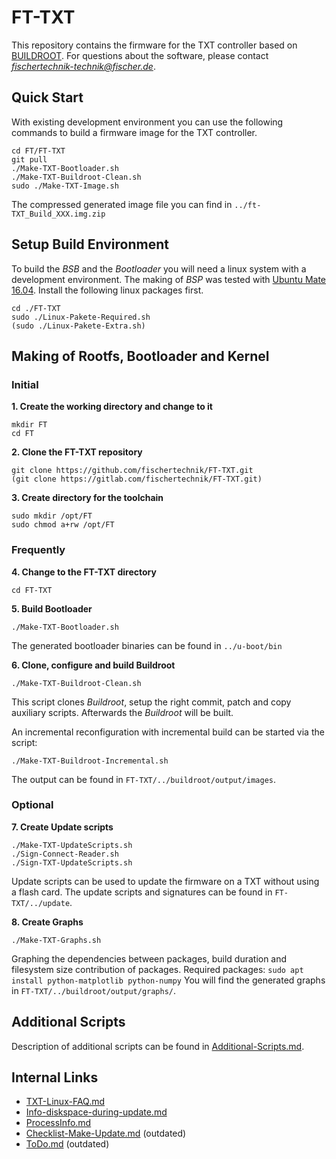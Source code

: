 # FT-TXT
This repository contains the firmware for the TXT controller based on [BUILDROOT](https://buildroot.org/downloads/manual/manual.pdf).
For questions about the software, please contact *fischertechnik-technik@fischer.de*.

## Quick Start
With existing development environment you can use the following commands to build a firmware image for the TXT controller.
  ```
  cd FT/FT-TXT
  git pull
  ./Make-TXT-Bootloader.sh
  ./Make-TXT-Buildroot-Clean.sh
  sudo ./Make-TXT-Image.sh
  ```
The compressed generated image file you can find in `../ft-TXT_Build_XXX.img.zip`

## Setup Build Environment
To build the *BSB* and the *Bootloader* you will need a linux system with a development environment.
The making of *BSP* was tested with [Ubuntu Mate 16.04](http://cdimage.ubuntu.com/ubuntu-mate/releases/16.04.4/release/ubuntu-mate-16.04.4-desktop-amd64.iso).
Install the following linux packages first.
  ```
  cd ./FT-TXT
  sudo ./Linux-Pakete-Required.sh
  (sudo ./Linux-Pakete-Extra.sh)
  ```

## Making of Rootfs, Bootloader and Kernel
### Initial
**1. Create the working directory and change to it**
  ```
  mkdir FT
  cd FT
  ```

**2. Clone the FT-TXT repository**
  ```
  git clone https://github.com/fischertechnik/FT-TXT.git
  (git clone https://gitlab.com/fischertechnik/FT-TXT.git)
  ```

**3. Create directory for the toolchain**
  ```
  sudo mkdir /opt/FT
  sudo chmod a+rw /opt/FT
  ```
### Frequently
**4. Change to the FT-TXT directory**
  ```
  cd FT-TXT
  ```	

**5. Build Bootloader**
  ```
  ./Make-TXT-Bootloader.sh
  ```
  The generated bootloader binaries can be found in `../u-boot/bin`

**6. Clone, configure and build Buildroot**
  ```
  ./Make-TXT-Buildroot-Clean.sh
  ```
  This script clones *Buildroot*, setup the right commit, patch and copy auxiliary scripts. Afterwards the *Buildroot* will be built.
  
  An incremental reconfiguration with incremental build can be started via the script:
  ```
  ./Make-TXT-Buildroot-Incremental.sh
  ```
  The output can be found in `FT-TXT/../buildroot/output/images`.

### Optional
**7. Create Update scripts**
  ```
  ./Make-TXT-UpdateScripts.sh
  ./Sign-Connect-Reader.sh
  ./Sign-TXT-UpdateScripts.sh
  ```
  Update scripts can be used to update the firmware on a TXT without using a flash card.
  The update scripts and signatures can be found in `FT-TXT/../update`.

**8. Create Graphs**
  ```
  ./Make-TXT-Graphs.sh
  ```
  Graphing the dependencies between packages, build duration and filesystem size contribution of packages.
  Required packages: `sudo apt install python-matplotlib python-numpy`
  You will find the generated graphs in `FT-TXT/../buildroot/output/graphs/`.

## Additional Scripts
Description of additional scripts can be found in [Additional-Scripts.md](/Additional-Scripts.md).

## Internal Links
  - [TXT-Linux-FAQ.md](/TXT-Linux-FAQ.md)
  - [Info-diskspace-during-update.md](/Info-diskspace-during-update.md)
  - [ProcessInfo.md](/ProcessInfo.md)
  - [Checklist-Make-Update.md](/Checklist-Make-Update.md) (outdated)
  - [ToDo.md](/ToDo.md) (outdated)